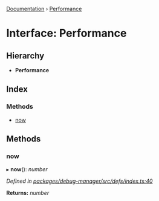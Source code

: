 [Documentation](../README.md) › [Performance](performance.md)

# Interface: Performance

## Hierarchy

* **Performance**

## Index

### Methods

* [now](performance.md#now)

## Methods

###  now

▸ **now**(): *number*

*Defined in [packages/debug-manager/src/defs/index.ts:40](https://github.com/badbatch/graphql-box/blob/cd605b6/packages/debug-manager/src/defs/index.ts#L40)*

**Returns:** *number*
